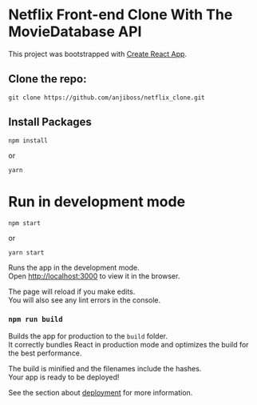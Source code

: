 # Netflix Front-end Clone With The MovieDatabase API

This project was bootstrapped with [Create React App](https://github.com/facebook/create-react-app).

## Clone the repo:

    git clone https://github.com/anjiboss/netflix_clone.git

## Install Packages

    npm install

or

    yarn

# Run in development mode

    npm start

or

    yarn start

Runs the app in the development mode.\
Open [http://localhost:3000](http://localhost:3000) to view it in the browser.

The page will reload if you make edits.\
You will also see any lint errors in the console.

### `npm run build`

Builds the app for production to the `build` folder.\
It correctly bundles React in production mode and optimizes the build for the best performance.

The build is minified and the filenames include the hashes.\
Your app is ready to be deployed!

See the section about [deployment](https://facebook.github.io/create-react-app/docs/deployment) for more information.

